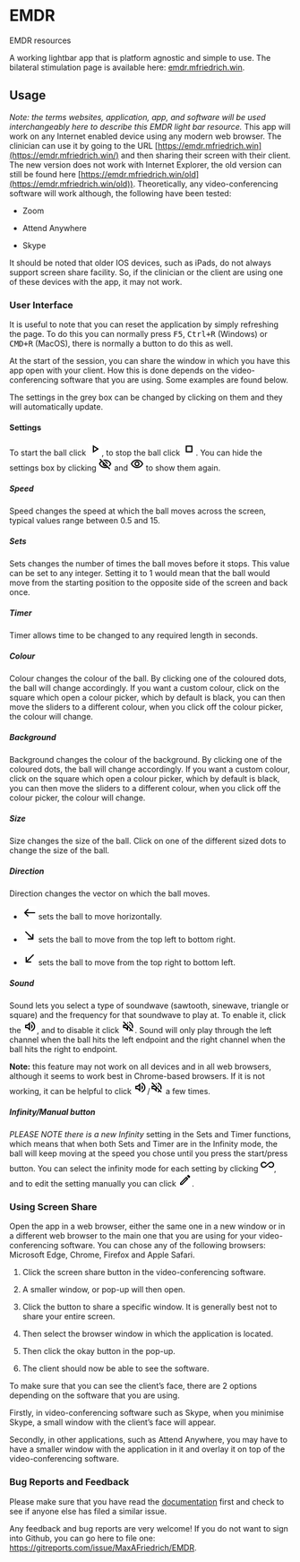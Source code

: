 EMDR
====

EMDR resources

A working lightbar app that is platform agnostic and simple to use. The
bilateral stimulation page is available here:
[emdr.mfriedrich.win](https://emdr.mfriedrich.win).

## Usage

*Note: the terms* *websites, application, app, and software* *will be used interchangeably here to describe this EMDR light bar resource.* This app will work on any Internet enabled device using any modern web browser. The clinician can use it by going to the URL [https://emdr.mfriedrich.win](https://emdr.mfriedrich.win/) and then sharing their screen with their client. The new version does not work with Internet Explorer, the old version can still be found here [https://emdr.mfriedrich.win/old](https://emdr.mfriedrich.win/old)). Theoretically, any video-conferencing software will work although, the following have been tested:

-   Zoom

-   Attend Anywhere

-   Skype

It should be noted that older IOS devices, such as iPads, do not always support screen share facility. So, if the clinician or the client are using one of these devices with the app, it may not work.

### User Interface

It is useful to note that you can reset the application by simply refreshing the page. To do this you can normally press <kbd>F5</kbd>, <kbd>Ctrl+R</kbd> (Windows) or <kbd>CMD+R</kbd> (MacOS), there is normally a button to do this as well.

At the start of the session, you can share the window in which you have this app open with your client. How this is done depends on the video-conferencing software that you are using. Some examples are found below. 

The settings in the grey box can be changed by clicking on them and they will automatically update.

#### Settings

To start the ball click ![outline_play_arrow_black_24dp](readmeImgs\outline_play_arrow_black_24dp.png), to stop the ball click ![outline_stop_black_24dp](readmeImgs\outline_stop_black_24dp.png). You can hide the settings box by clicking ![outline_visibility_off_black_24dp](readmeImgs\outline_visibility_off_black_24dp.png) and  ![outline_visibility_black_24dp](readmeImgs\outline_visibility_black_24dp.png) to show them again.


##### Speed
Speed changes the speed at which the ball moves across the screen, typical values range between 0.5 and 15. 

##### Sets
Sets changes the number of times the ball moves before it stops. This value can be set to any integer. Setting it to 1 would mean that the ball would move from the starting position to the opposite side of the screen and back once. 

##### Timer
Timer allows time to be changed to any required length in seconds. 

##### Colour
Colour changes the colour of the ball. By clicking one of the coloured dots, the ball will change accordingly. If you want a custom colour, click on the square which open a colour picker, which by default is black, you can then move the sliders to a different colour, when you click off the colour picker, the colour will change.

##### Background
Background changes the colour of the background. By clicking one of the coloured dots, the ball will change accordingly. If you want a custom colour, click on the square which open a colour picker, which by default is black, you can then move the sliders to a different colour, when you click off the colour picker, the colour will change.

##### Size
Size changes the size of the ball. Click on one of the different sized dots to change the size of the ball.

##### Direction
Direction changes the vector on which the ball moves.

- ![outline_west_black_24dp](readmeImgs\outline_west_black_24dp.png) sets the ball to move horizontally.

- ![outline_south_east_black_24dp](readmeImgs\outline_south_east_black_24dp.png) sets the ball to move from the top left to bottom right.

- ![outline_south_west_black_24dp](readmeImgs\outline_south_west_black_24dp.png) sets the ball to move from the top right to bottom left.

##### Sound

Sound lets you select a type of soundwave (sawtooth, sinewave, triangle or square) and the frequency for that soundwave to play at.  To enable it, click the ![outline_volume_up_black_24dp](readmeImgs\outline_volume_up_black_24dp.png), and to disable it click ![outline_volume_off_black_24dp](readmeImgs\outline_volume_off_black_24dp.png).  Sound will only play through the left channel when the ball hits the left endpoint and the right channel when the ball hits the right to endpoint.

**Note:** this feature may not work on all devices and in all web browsers, although it seems to work best in Chrome-based browsers.  If it is not working, it can be helpful to click ![outline_volume_up_black_24dp](readmeImgs\outline_volume_up_black_24dp.png)/![outline_volume_off_black_24dp](readmeImgs\outline_volume_off_black_24dp.png) a few times.




##### Infinity/Manual button

*PLEASE NOTE there is a new Infinity* setting in the Sets and Timer functions, which means that when both Sets and Timer are in the Infinity mode, the ball will keep moving at the speed you chose until you press the start/press button. You can select the infinity mode for each setting by clicking ![outline_all_inclusive_black_24dp](readmeImgs\outline_all_inclusive_black_24dp.png), and to edit the setting manually you can click ![outline_edit_black_24dp](readmeImgs\outline_edit_black_24dp.png).

### Using Screen Share

Open the app in a web browser, either the same one in a new window or in a different web browser to the main one that you are using for your video-conferencing software. You can chose any of the following browsers: Microsoft Edge, Chrome, Firefox and Apple Safari. 

1.  Click the screen share button in the video-conferencing software.

2.  A smaller window, or pop-up will then open.

3.  Click the button to share a specific window. It is generally best not to
    share your entire screen.

4.  Then select the browser window in which the application is located.

5.  Then click the okay button in the pop-up.

6.  The client should now be able to see the software.

To make sure that you can see the client’s face, there are 2 options depending on the software that you are using.

Firstly, in video-conferencing software such as Skype, when you minimise Skype, a small window with the client’s face will appear.

Secondly, in other applications, such as Attend Anywhere, you may have to have a smaller window with the application in it and overlay it on top of the video-conferencing software.

### Bug Reports and Feedback
Please make sure that you have read the [documentation](https://github.com/MaxAFriedrich/EMDR/wiki) first and check to see if anyone else has filed a similar issue.

Any feedback and bug reports are very welcome! 
If you do not want to sign into Github, you can go here to file one: https://gitreports.com/issue/MaxAFriedrich/EMDR.
